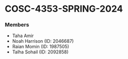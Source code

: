 # COSC-4353-SPRING-2024

### Members
- Taha Amir
- Noah Harrison (ID: 2046687)
- Raian Momin (ID: 1987505)
- Talha Sohail (ID: 2092858)
